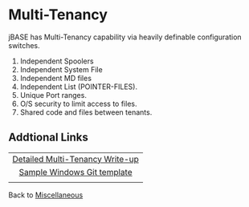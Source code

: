 # Multi-Tenancy

<PageHeader />

jBASE has Multi-Tenancy capability via heavily definable configuration switches.

1. Independent Spoolers
2. Independent System File
3. Independent MD files
4. Independent List (POINTER-FILES).
5. Unique Port ranges.
6. O/S security to limit access to files.
7. Shared code and files between tenants.

## Addtional Links

<center>

|  |
| :--: |
| [Detailed Multi-Tenancy Write-up](./jBASE_and_MultiTenancy.md) |
| [Sample Windows Git template](https://github.com/zumasys/jbase_multitenancy_windows) |
| |

</center>

Back to [Miscellaneous](./../README.md)

<PageFooter />
